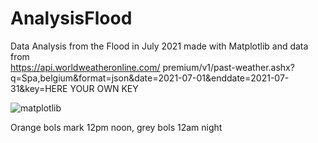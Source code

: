 # AnalysisFlood
Data Analysis from the Flood in July 2021 made with Matplotlib and data from\
https://api.worldweatheronline.com/ premium/v1/past-weather.ashx?q=Spa,belgium&format=json&date=2021-07-01&enddate=2021-07-31&key=HERE YOUR OWN KEY

![matplotlib](https://user-images.githubusercontent.com/32358640/129048592-8688f365-3c94-47ed-981d-79ae892d4160.png)

Orange bols mark 12pm noon, grey bols 12am night

